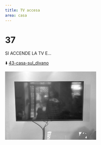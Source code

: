 ```yaml
---
title: TV accesa
area: casa
---
```

# 37
SI ACCENDE LA TV E...

⬇️ [43-casa-sul_divano](43-casa-sul_divano.md)

![foto_120](_assets/preview/foto_120.jpg)
